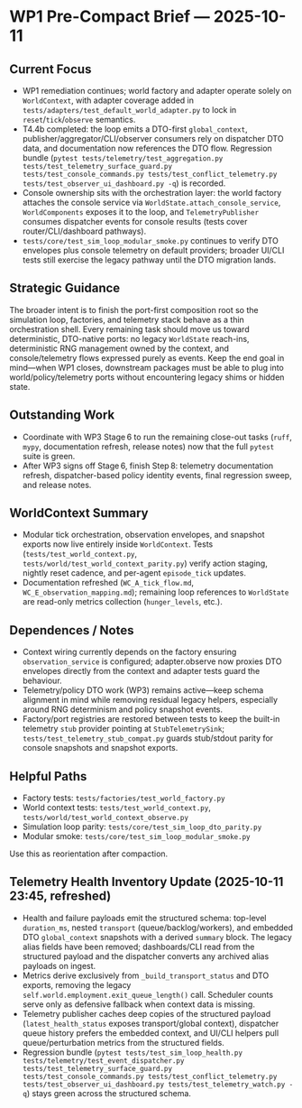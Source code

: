 # WP1 Pre-Compact Brief — 2025-10-11

## Current Focus
- WP1 remediation continues; world factory and adapter operate solely on `WorldContext`, with adapter coverage added in `tests/adapters/test_default_world_adapter.py` to lock in `reset`/`tick`/`observe` semantics.
- T4.4b completed: the loop emits a DTO-first `global_context`, publisher/aggregator/CLI/observer consumers rely on dispatcher DTO data, and documentation now references the DTO flow. Regression bundle (`pytest tests/telemetry/test_aggregation.py tests/test_telemetry_surface_guard.py tests/test_console_commands.py tests/test_conflict_telemetry.py tests/test_observer_ui_dashboard.py -q`) is recorded.
- Console ownership sits with the orchestration layer: the world factory attaches the console service via `WorldState.attach_console_service`, `WorldComponents` exposes it to the loop, and `TelemetryPublisher` consumes dispatcher events for console results (tests cover router/CLI/dashboard pathways).
- `tests/core/test_sim_loop_modular_smoke.py` continues to verify DTO envelopes plus console telemetry on default providers; broader UI/CLI tests still exercise the legacy pathway until the DTO migration lands.

## Strategic Guidance
The broader intent is to finish the port-first composition root so the simulation loop, factories, and telemetry stack behave as a thin orchestration shell. Every remaining task should move us toward deterministic, DTO-native ports: no legacy `WorldState` reach-ins, deterministic RNG management owned by the context, and console/telemetry flows expressed purely as events. Keep the end goal in mind—when WP1 closes, downstream packages must be able to plug into world/policy/telemetry ports without encountering legacy shims or hidden state.

## Outstanding Work
- Coordinate with WP3 Stage 6 to run the remaining close-out tasks (`ruff`,
  `mypy`, documentation refresh, release notes) now that the full `pytest` suite
  is green.
- After WP3 signs off Stage 6, finish Step 8: telemetry documentation refresh,
  dispatcher-based policy identity events, final regression sweep, and release
  notes.

## WorldContext Summary
- Modular tick orchestration, observation envelopes, and snapshot exports now live entirely inside `WorldContext`. Tests (`tests/test_world_context.py`, `tests/world/test_world_context_parity.py`) verify action staging, nightly reset cadence, and per-agent `episode_tick` updates.
- Documentation refreshed (`WC_A_tick_flow.md`, `WC_E_observation_mapping.md`); remaining loop references to `WorldState` are read-only metrics collection (`hunger_levels`, etc.).

## Dependences / Notes
- Context wiring currently depends on the factory ensuring `observation_service` is configured; adapter.observe now proxies DTO envelopes directly from the context and adapter tests guard the behaviour.
- Telemetry/policy DTO work (WP3) remains active—keep schema alignment in mind while removing residual legacy helpers, especially around RNG determinism and policy snapshot events.
- Factory/port registries are restored between tests to keep the built-in telemetry `stub`
  provider pointing at `StubTelemetrySink`; `tests/test_telemetry_stub_compat.py` guards stub/stdout
  parity for console snapshots and snapshot exports.

## Helpful Paths
- Factory tests: `tests/factories/test_world_factory.py`
- World context tests: `tests/test_world_context.py`, `tests/world/test_world_context_observe.py`
- Simulation loop parity: `tests/core/test_sim_loop_dto_parity.py`
- Modular smoke: `tests/core/test_sim_loop_modular_smoke.py`

Use this as reorientation after compaction.

## Telemetry Health Inventory Update (2025-10-11 23:45, refreshed)
- Health and failure payloads emit the structured schema: top-level `duration_ms`, nested `transport`
  (queue/backlog/workers), and embedded DTO `global_context` snapshots with a derived `summary` block.
  The legacy alias fields have been removed; dashboards/CLI read from the structured payload and the
  dispatcher converts any archived alias payloads on ingest.
- Metrics derive exclusively from `_build_transport_status` and DTO exports, removing the legacy
  `self.world.employment.exit_queue_length()` call. Scheduler counts serve only as defensive fallback
  when context data is missing.
- Telemetry publisher caches deep copies of the structured payload (`latest_health_status` exposes
  transport/global context), dispatcher queue history prefers the embedded context, and UI/CLI helpers
  pull queue/perturbation metrics from the structured fields.
- Regression bundle (`pytest tests/test_sim_loop_health.py tests/telemetry/test_event_dispatcher.py tests/test_telemetry_surface_guard.py tests/test_console_commands.py tests/test_conflict_telemetry.py tests/test_observer_ui_dashboard.py tests/test_telemetry_watch.py -q`) stays green across the structured schema.
